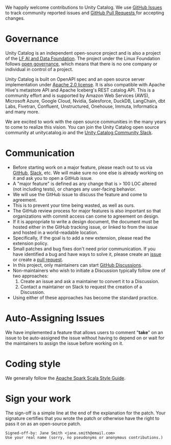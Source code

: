 We happily welcome contributions to Unity Catalog. We use [GitHub Issues](https://github.com/unitycatalog/unitycatalog/issues) to track community reported issues and [GitHub Pull Requests ](https://github.com/unitycatalog/unitycatalog/pulls) for accepting changes.

# Governance

Unity Catalog is an independent open-source project and is also a project of the [LF AI and Data Foundation](https://lfaidata.foundation/). The project under the Linux Foundation follows [open governance](https://github.com/opengovernance/opengovernance.dev), which means that there is no one company or individual in control of a project.

Unity Catalog is built on OpenAPI spec and an open source server implementation under [Apache 2.0 license](https://github.com/unitycatalog/unitycatalog/blob/main/LICENSE). It is also compatible with Apache Hive's metastore API and Apache Iceberg's REST catalog API.
This is a community effort and is supported by Amazon Web Services (AWS), Microsoft Azure, Google Cloud, Nvidia, Salesforce, DuckDB, LangChain, dbt Labs, Fivetran, Confluent, Unstructured, Onehouse, Immuta, Informatica and many more.

We are excited to work with the open source communities in the many years to come to realize this vision. You can join the Unity Catalog open source community at unitycatalog.io and the [Unity Catalog Community Slack](https://go.unitycatalog.io/slack).

# Communication

- Before starting work on a major feature, please reach out to us via [GitHub](https://github.com/unitycatalog/unitycatalog/issues), [Slack](https://unitycatalog.slack.com/), etc. We will make sure no one else is already working on it and ask you to open a GitHub issue.
- A "major feature" is defined as any change that is > 100 LOC altered (not including tests), or changes any user-facing behavior.
- We will use the GitHub issue to discuss the feature and come to agreement.
- This is to prevent your time being wasted, as well as ours.
- The GitHub review process for major features is also important so that organizations with commit access can come to agreement on design.
- If it is appropriate to write a design document, the document must be hosted either in the GitHub tracking issue, or linked to from the issue and hosted in a world-readable location.
- Specifically, if the goal is to add a new extension, please read the extension policy.
- Small patches and bug fixes don't need prior communication. If you have identified a bug and have ways to solve it, please create an [issue](https://github.com/unitycatalog/unitycatalog/issues) or create a [pull request](https://github.com/unitycatalog/unitycatalog/pulls).
- In this project, only maintainers can start [GitHub Discussions](https://github.com/unitycatalog/unitycatalog/discussions).
- Non-maintainers who wish to initiate a Discussion typically follow one of two approaches:  
  1. Create an issue and ask a maintainer to convert it to a Discussion.  
  2. Contact a maintainer on Slack to request the creation of a Discussion.
- Using either of these approaches has become the standard practice.

# Auto-Assigning Issues
We have implemented a feature that allows users to comment "**take**" on an issue to be auto-assigned the issue without having to depend on or wait for the maintainers to assign the issue before working on it.

# Coding style

We generally follow the [Apache Spark Scala Style Guide](https://spark.apache.org/contributing.html).

# Sign your work

The sign-off is a simple line at the end of the explanation for the patch. Your signature certifies that you wrote the patch or otherwise have the right to pass it on as an open-source patch.

```
Signed-off-by: Jane Smith <jane.smith@email.com>
Use your real name (sorry, no pseudonyms or anonymous contributions.)
```
